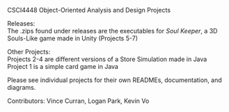 CSCI4448 Object-Oriented Analysis and Design Projects

Releases:  
The .zips found under releases are the executables for _Soul Keeper_, a 3D Souls-Like game made in Unity (Projects 5-7)

Other Projects:  
Projects 2-4 are different versions of a Store Simulation made in Java  
Project 1 is a simple card game in Java

Please see individual projects for their own READMEs, documentation, and diagrams.

Contributors: Vince Curran, Logan Park, Kevin Vo
